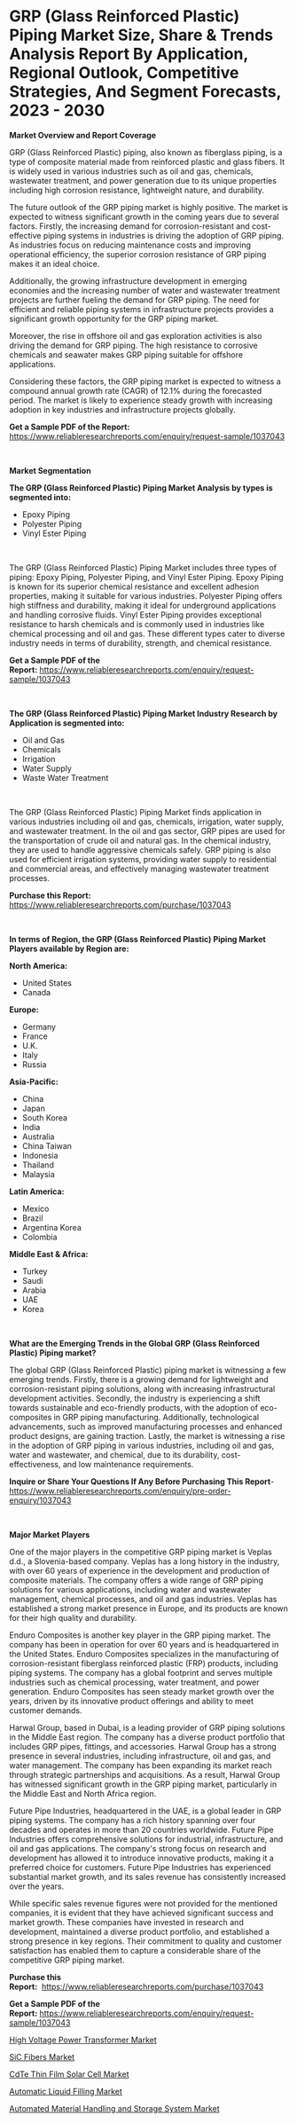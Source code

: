 <p><h1>GRP (Glass Reinforced Plastic) Piping Market Size, Share & Trends Analysis Report By Application, Regional Outlook, Competitive Strategies, And Segment Forecasts, 2023 - 2030</h1></p><p><strong>Market Overview and Report Coverage</strong></p>
<p><p>GRP (Glass Reinforced Plastic) piping, also known as fiberglass piping, is a type of composite material made from reinforced plastic and glass fibers. It is widely used in various industries such as oil and gas, chemicals, wastewater treatment, and power generation due to its unique properties including high corrosion resistance, lightweight nature, and durability.</p><p>The future outlook of the GRP piping market is highly positive. The market is expected to witness significant growth in the coming years due to several factors. Firstly, the increasing demand for corrosion-resistant and cost-effective piping systems in industries is driving the adoption of GRP piping. As industries focus on reducing maintenance costs and improving operational efficiency, the superior corrosion resistance of GRP piping makes it an ideal choice.</p><p>Additionally, the growing infrastructure development in emerging economies and the increasing number of water and wastewater treatment projects are further fueling the demand for GRP piping. The need for efficient and reliable piping systems in infrastructure projects provides a significant growth opportunity for the GRP piping market.</p><p>Moreover, the rise in offshore oil and gas exploration activities is also driving the demand for GRP piping. The high resistance to corrosive chemicals and seawater makes GRP piping suitable for offshore applications.</p><p>Considering these factors, the GRP piping market is expected to witness a compound annual growth rate (CAGR) of 12.1% during the forecasted period. The market is likely to experience steady growth with increasing adoption in key industries and infrastructure projects globally.</p></p>
<p><strong>Get a Sample PDF of the Report:</strong> <a href="https://www.reliableresearchreports.com/enquiry/request-sample/1037043">https://www.reliableresearchreports.com/enquiry/request-sample/1037043</a></p>
<p>&nbsp;</p>
<p><strong>Market Segmentation</strong></p>
<p><strong>The GRP (Glass Reinforced Plastic) Piping Market Analysis by types is segmented into:</strong></p>
<p><ul><li>Epoxy Piping</li><li>Polyester Piping</li><li>Vinyl Ester Piping</li></ul></p>
<p>&nbsp;</p>
<p><p>The GRP (Glass Reinforced Plastic) Piping Market includes three types of piping: Epoxy Piping, Polyester Piping, and Vinyl Ester Piping. Epoxy Piping is known for its superior chemical resistance and excellent adhesion properties, making it suitable for various industries. Polyester Piping offers high stiffness and durability, making it ideal for underground applications and handling corrosive fluids. Vinyl Ester Piping provides exceptional resistance to harsh chemicals and is commonly used in industries like chemical processing and oil and gas. These different types cater to diverse industry needs in terms of durability, strength, and chemical resistance.</p></p>
<p><strong>Get a Sample PDF of the Report:</strong>&nbsp;<a href="https://www.reliableresearchreports.com/enquiry/request-sample/1037043">https://www.reliableresearchreports.com/enquiry/request-sample/1037043</a></p>
<p>&nbsp;</p>
<p><strong>The GRP (Glass Reinforced Plastic) Piping Market Industry Research by Application is segmented into:</strong></p>
<p><ul><li>Oil and Gas</li><li>Chemicals</li><li>Irrigation</li><li>Water Supply</li><li>Waste Water Treatment</li></ul></p>
<p>&nbsp;</p>
<p><p>The GRP (Glass Reinforced Plastic) Piping Market finds application in various industries including oil and gas, chemicals, irrigation, water supply, and wastewater treatment. In the oil and gas sector, GRP pipes are used for the transportation of crude oil and natural gas. In the chemical industry, they are used to handle aggressive chemicals safely. GRP piping is also used for efficient irrigation systems, providing water supply to residential and commercial areas, and effectively managing wastewater treatment processes.</p></p>
<p><strong>Purchase this Report:</strong>&nbsp; <a href="https://www.reliableresearchreports.com/purchase/1037043">https://www.reliableresearchreports.com/purchase/1037043</a></p>
<p>&nbsp;</p>
<p><strong>In terms of Region, the GRP (Glass Reinforced Plastic) Piping Market Players available by Region are:</strong></p>
<p>
    <p> <strong> North America: </strong>
        <ul>
            <li>United States</li>
            <li>Canada</li>
        </ul>
        </p> 
    <p> <strong> Europe: </strong>
        <ul>
            <li>Germany</li>
            <li>France</li>
            <li>U.K.</li>
            <li>Italy</li>
            <li>Russia</li>
        </ul>
        </p> 
    <p> <strong> Asia-Pacific: </strong>
        <ul>
            <li>China</li>
            <li>Japan</li>
            <li>South Korea</li>
            <li>India</li>
            <li>Australia</li>
            <li>China Taiwan</li>
            <li>Indonesia</li>
            <li>Thailand</li>
            <li>Malaysia</li>
        </ul>
        </p> 
    <p> <strong> Latin America: </strong>
        <ul>
            <li>Mexico</li>
            <li>Brazil</li>
            <li>Argentina Korea</li>
            <li>Colombia</li>
        </ul>
        </p> 
    <p> <strong> Middle East & Africa: </strong>
        <ul>
            <li>Turkey</li>
            <li>Saudi</li>
            <li>Arabia</li>
            <li>UAE</li>
            <li>Korea</li>
        </ul>
    </p>
    </p>
<p>&nbsp;</p>
<p><strong>What are the Emerging Trends in the Global GRP (Glass Reinforced Plastic) Piping market?</strong></p>
<p><p>The global GRP (Glass Reinforced Plastic) piping market is witnessing a few emerging trends. Firstly, there is a growing demand for lightweight and corrosion-resistant piping solutions, along with increasing infrastructural development activities. Secondly, the industry is experiencing a shift towards sustainable and eco-friendly products, with the adoption of eco-composites in GRP piping manufacturing. Additionally, technological advancements, such as improved manufacturing processes and enhanced product designs, are gaining traction. Lastly, the market is witnessing a rise in the adoption of GRP piping in various industries, including oil and gas, water and wastewater, and chemical, due to its durability, cost-effectiveness, and low maintenance requirements.</p></p>
<p><strong>Inquire or Share Your Questions If Any Before Purchasing This Report</strong>- <a href="https://www.reliableresearchreports.com/enquiry/pre-order-enquiry/1037043">https://www.reliableresearchreports.com/enquiry/pre-order-enquiry/1037043</a></p>
<p>&nbsp;</p>
<p><strong>Major Market Players</strong></p>
<p><p>One of the major players in the competitive GRP piping market is Veplas d.d., a Slovenia-based company. Veplas has a long history in the industry, with over 60 years of experience in the development and production of composite materials. The company offers a wide range of GRP piping solutions for various applications, including water and wastewater management, chemical processes, and oil and gas industries. Veplas has established a strong market presence in Europe, and its products are known for their high quality and durability.</p><p>Enduro Composites is another key player in the GRP piping market. The company has been in operation for over 60 years and is headquartered in the United States. Enduro Composites specializes in the manufacturing of corrosion-resistant fiberglass reinforced plastic (FRP) products, including piping systems. The company has a global footprint and serves multiple industries such as chemical processing, water treatment, and power generation. Enduro Composites has seen steady market growth over the years, driven by its innovative product offerings and ability to meet customer demands.</p><p>Harwal Group, based in Dubai, is a leading provider of GRP piping solutions in the Middle East region. The company has a diverse product portfolio that includes GRP pipes, fittings, and accessories. Harwal Group has a strong presence in several industries, including infrastructure, oil and gas, and water management. The company has been expanding its market reach through strategic partnerships and acquisitions. As a result, Harwal Group has witnessed significant growth in the GRP piping market, particularly in the Middle East and North Africa region.</p><p>Future Pipe Industries, headquartered in the UAE, is a global leader in GRP piping systems. The company has a rich history spanning over four decades and operates in more than 20 countries worldwide. Future Pipe Industries offers comprehensive solutions for industrial, infrastructure, and oil and gas applications. The company's strong focus on research and development has allowed it to introduce innovative products, making it a preferred choice for customers. Future Pipe Industries has experienced substantial market growth, and its sales revenue has consistently increased over the years.</p><p>While specific sales revenue figures were not provided for the mentioned companies, it is evident that they have achieved significant success and market growth. These companies have invested in research and development, maintained a diverse product portfolio, and established a strong presence in key regions. Their commitment to quality and customer satisfaction has enabled them to capture a considerable share of the competitive GRP piping market.</p></p>
<p><strong>Purchase this Report:</strong>&nbsp;&nbsp;<a href="https://www.reliableresearchreports.com/purchase/1037043">https://www.reliableresearchreports.com/purchase/1037043</a></p>
<p></p>
<p><strong>Get a Sample PDF of the Report:</strong>&nbsp;<a href="https://www.reliableresearchreports.com/enquiry/request-sample/1037043">https://www.reliableresearchreports.com/enquiry/request-sample/1037043</a></p>
<p><p><a href="https://www.linkedin.com/pulse/high-voltage-power-transformer-market-size-growth-forecast-hbnee/">High Voltage Power Transformer Market</a></p><p><a href="https://github.com/Chiragrp26/Market-Research-Report-List-1/blob/main/sic-fibers-market.md">SiC Fibers Market</a></p><p><a href="https://www.linkedin.com/pulse/cdte-thin-film-solar-cell-market-share-amp-new-trends-analysis-fmqwe/">CdTe Thin Film Solar Cell Market</a></p><p><a href="https://medium.com/@bhumi.technologiesmumbai/automatic-liquid-filling-market-size-growth-forecast-2023-2030-e31fd9c64c49">Automatic Liquid Filling Market</a></p><p><a href="https://medium.com/@hotspotvendor/automated-material-handling-and-storage-system-market-size-growth-forecast-2023-2030-0fbd77a3aa89">Automated Material Handling and Storage System Market</a></p></p>